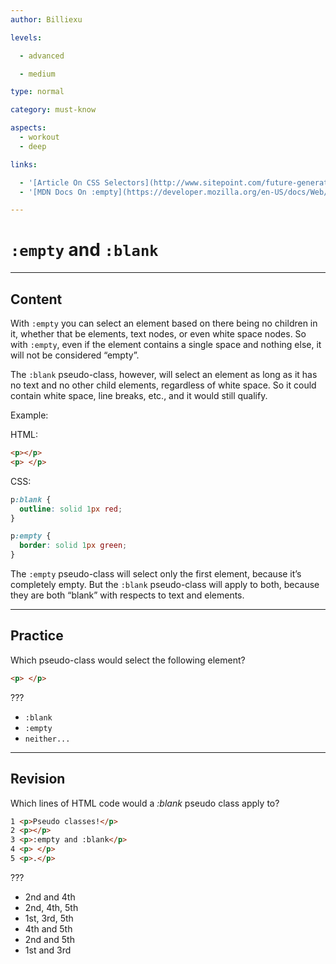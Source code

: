 ```yaml
---
author: Billiexu

levels:

  - advanced

  - medium

type: normal

category: must-know

aspects:
  - workout
  - deep

links:

  - '[Article On CSS Selectors](http://www.sitepoint.com/future-generation-css-selectors-level-4/){website}'
  - '[MDN Docs On :empty](https://developer.mozilla.org/en-US/docs/Web/CSS/:empty)[documentation}'

---
```


# `:empty` and `:blank`

---
## Content

With `:empty` you can select an element based on there being no children in it, whether that be elements, text nodes, or even white space nodes. So with `:empty`, even if the element contains a single space and nothing else, it will not be considered “empty”.

The `:blank` pseudo-class, however, will select an element as long as it has no text and no other child elements, regardless of white space. So it could contain white space, line breaks, etc., and it would still qualify.

Example:

HTML:
```html
<p></p>
<p> </p>

```
CSS:

```css
p:blank {
  outline: solid 1px red;
}

p:empty {
  border: solid 1px green;
}

```
The `:empty` pseudo-class will select only the first element, because it’s completely empty. But the `:blank` pseudo-class will apply to both, because they are both “blank” with respects to text and elements.

---
## Practice

Which pseudo-class would select the following element?
```html
<p> </p>
```
???

* `:blank`
* `:empty`
* `neither...`

---
## Revision

Which lines of HTML code would a *:blank* pseudo class apply to?
```html
1 <p>Pseudo classes!</p>
2 <p></p>
3 <p>:empty and :blank</p>
4 <p> </p>
5 <p>.</p>
```
???

* 2nd and 4th
* 2nd, 4th, 5th
* 1st, 3rd, 5th
* 4th and 5th
* 2nd and 5th
* 1st and 3rd
